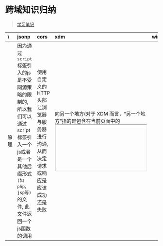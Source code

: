 # 跨域知识归纳

> [学习笔记](https://garvenzhang.github.io/2017/09/07/cross-domain/#%E4%B8%83-%E9%80%9A%E8%BF%87windowname%E8%B7%A8%E5%9F%9F)

|    \       |       jsonp       |       cors        |       xdm     |       window.name         |       document.domain         |           location.hash           |
|:----------|:------------------|:------------------|:--------------|:--------------------------|:------------------------------|:----------------------------------|
|  原理      | 因为通过`script`标签引入的js是不受同源策略的限制的, 所以我们可以通过script标签引入一个js或者是一个其他后缀形式`(如php，jsp等)`的文件, 此文件返回一个js函数的调用 |   使用自定义的HTTP头部让浏览器与服务器进行沟通, 从而决定请求或响应是应该成功还是失败  | 向另一个地方(对于 XDM 而言，“另一个地方”指的是包含在当前页面中的<iframe>元素，或者由当前页面弹出的窗口)传递数据    |  在一个窗口(window)的生命周期内,窗口载入的所有的页面都是共享一个window.name的  |   把 `http://www.damonare.cn/a.html` 和 `http://damonare.cn/b.html` 这两个页面的 `document.domain` 都设成相同的域名   |   改变URL的hash部分来进行双向通信 |
|  手段   |   script标签    |   AJAX    |   postMessage/onmessage   |   iframe  |   iframe      |   iframe          |
|  兼容性      | 最好    |   不低于IE10     |   基本没问题, ie低版本有瑕疵 |   所有  |   只能把document.domain设置成自身或更高一级的父域，且主域必须相同 |   有些浏览器不支持onhashchange事件，需要轮询来获知URL的改变  |
|  页面间通讯  | 否     |     否   |   可以  |   可以  |   可以  |   可以  |
|  http请求类型   | 只支持GET请求  |   所有    |   不支持     |   不支持 |   不支持 |
|  数据限制    |    无       |   无       |       无   |   字符串     |   字符串     |   字符串, 大小受url长度限制     |
|  错误信息   |    在数据中返回   |   status/readyState/放在数据中  |  e.origin |   在数据中返回 |   在数据中返回
|  安全性     |    不适合放敏感数据    |   适合      |   适合      |   不适合     |   不适合     |       不适合     |
|  其它负面影响   |   无   |   无   |   无   |   无   |   无   |   造成不必要的历史记录   |
